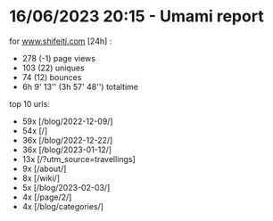 # 16/06/2023 20:15 - Umami report
for www.shifeiti.com [24h] :

 - 278 (-1) page views
 - 103 (22) uniques
 - 74 (12) bounces
 - 6h 9' 13'' (3h 57' 48'') totaltime


top 10 urls:
 - 59x [/blog/2022-12-09/]
 - 54x [/]
 - 36x [/blog/2022-12-22/]
 - 36x [/blog/2023-01-12/]
 - 13x [/?utm_source=travellings]
 - 9x [/about/]
 - 8x [/wiki/]
 - 5x [/blog/2023-02-03/]
 - 4x [/page/2/]
 - 4x [/blog/categories/]


